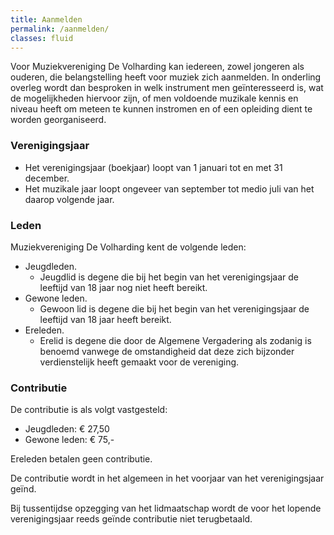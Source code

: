 ```yaml
---
title: Aanmelden
permalink: /aanmelden/
classes: fluid
---
```

Voor Muziekvereniging De Volharding kan iedereen, zowel jongeren als ouderen, die belangstelling heeft voor muziek zich aanmelden.
In onderling overleg wordt dan besproken in welk instrument men geïnteresseerd is, wat de mogelijkheden hiervoor zijn, of men voldoende muzikale kennis en niveau heeft om meteen te kunnen instromen en of een opleiding dient te worden georganiseerd.

### Verenigingsjaar
 * Het verenigingsjaar (boekjaar) loopt van 1 januari tot en met 31 december.
 * Het muzikale jaar loopt ongeveer van september tot medio juli van het daarop volgende jaar.

### Leden
Muziekvereniging De Volharding kent de volgende leden:
 * Jeugdleden.
   * Jeugdlid is degene die bij het begin van het verenigingsjaar de leeftijd van 18 jaar nog niet heeft bereikt.
 * Gewone leden.
   * Gewoon lid is degene die bij het begin van het verenigingsjaar de leeftijd van 18 jaar heeft bereikt.
 * Ereleden.
   * Erelid is degene die door de Algemene Vergadering als zodanig is benoemd vanwege de omstandigheid dat deze zich bijzonder verdienstelijk heeft gemaakt voor de vereniging.

### Contributie
De contributie is als volgt vastgesteld:
  * Jeugdleden: € 27,50
  * Gewone leden: € 75,-

Ereleden betalen geen contributie.

De contributie wordt in het algemeen in het voorjaar van het verenigingsjaar geïnd.

Bij tussentijdse opzegging van het lidmaatschap wordt de voor het lopende verenigingsjaar reeds geïnde contributie niet terugbetaald.
